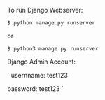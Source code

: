 To run Django Webserver:

`
$ python manage.py runserver
`

or

`
$ python3 manage.py runserver
`


Django Admin Account:

`
usernname: test123

password: test123
`
